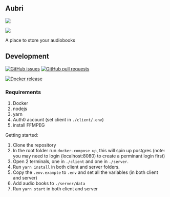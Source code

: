 ## Aubri

![](https://img.shields.io/endpoint.svg?url=https%3A%2F%2Fshieldsio-patreon.herokuapp.com%2Fjonosma%2Fpledges&style=plastic)

![](https://github.com/jonocairns/aubri/workflows/CI/CD%20(client/server)/badge.svg)

A place to store your audiobooks

## Development

[![GitHub issues](https://img.shields.io/github/issues/jonocairns/aubri.svg?maxAge=60&style=plastic&logo=github)](https://github.com/jonocairns/aubri/issues)
[![GitHub pull requests](https://img.shields.io/github/issues-pr/jonocairns/aubri.svg?maxAge=60&style=plastic&logo=github)](https://github.com/jonocairns/aubri/pulls)

[![Docker release](https://img.shields.io/badge/jonocairns-aubri:latest-blue.svg?colorB=1488C6&maxAge=60&style=plastic&logo=docker)](https://hub.docker.com/r/jonocairns/aubri)

### Requirements

1. Docker
2. nodejs
3. yarn
4. Auth0 account (set client in `./client/.env`)
5. install FFMPEG

Getting started:

1. Clone the repository
2. In the root folder run `docker-compose up`, this will spin up postgres (note: you may need to login (localhost:8080) to create a perminant login first)
3. Open 2 terminals, one in `./client` and one in `./server`.
4. Run `yarn install` in both client and server folders.
5. Copy the `.env.example` to `.env` and set all the variables (in both client and server)
6. Add audio books to `./server/data`
7. Run `yarn start` in both client and server

